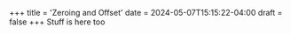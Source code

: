 +++
title = 'Zeroing and Offset'
date = 2024-05-07T15:15:22-04:00
draft = false
+++
Stuff is here too